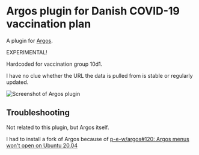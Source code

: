 # Argos plugin for Danish COVID-19 vaccination plan

A plugin for [Argos](https://github.com/p-e-w/argos).

EXPERIMENTAL!

Hardcoded for vaccination group 10d1.

I have no clue whether the URL the data is pulled from is stable or
regularly updated.

![Screenshot of Argos plugin](vaccine.jpg)

## Troubleshooting

Not related to this plugin, but Argos itself.

I had to install a fork of Argos because of
[p-e-w/argos#120: Argos menus won't open on Ubuntu 20.04](https://github.com/p-e-w/argos/issues/120)

